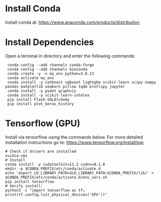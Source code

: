 # Install Conda
Install conda at: https://www.anaconda.com/products/distribution

# Install Dependencies
Open a terminal in directory and enter the following commands:

```
 conda config --add channels conda-forge
 conda config --add channels bioconda
 conda create -y -n my_env python=3.8.13
 conda activate my_env
 conda install -y catboost xgboost lightgbm scikit-learn scipy numpy pandas matplotlib seaborn pillow tqdm brotlipy jupyter
 conda install -y pydot graphviz
 conda install -y scikit-learn-intelex 
 pip install Flask-SQLAlchemy
 pip install plot_keras_history
```

# Tensorflow (GPU)
Install via tensorflow using the commands below.
For more detailed installation instructions go to: https://www.tensorflow.org/install/pip

```
# Check if drivers are installed
nvidia-smi
# Install
conda install -y cudatoolkit=11.2 cudnn=8.1.0
mkdir -p $CONDA_PREFIX/etc/conda/activate.d
echo 'export LD_LIBRARY_PATH=$LD_LIBRARY_PATH:$CONDA_PREFIX/lib/' > $CONDA_PREFIX/etc/conda/activate.d/env_vars.sh
pip install tensorflow
# Verify install:
python3 -c "import tensorflow as tf; print(tf.config.list_physical_devices('GPU'))"
```
